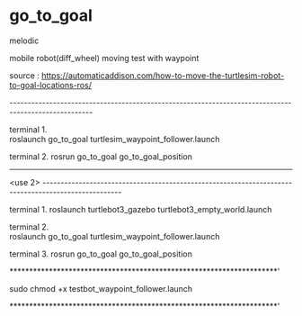 # go_to_goal

melodic 

mobile robot(diff_wheel) moving test with waypoint

source : https://automaticaddison.com/how-to-move-the-turtlesim-robot-to-goal-locations-ros/

<use> -----------------------------------------------------------------------------------------------------

terminal 1.   
 roslaunch go_to_goal turtlesim_waypoint_follower.launch
  
terminal 2.
 rosrun go_to_goal go_to_goal_position
 
------------------------------------------------------------------------------------------------------------

<use 2> ----------------------------------------------------------------------------------------------------
 
terminal 1.
  roslaunch turtlebot3_gazebo turtlebot3_empty_world.launch

terminal 2.   
  roslaunch go_to_goal turtlesim_waypoint_follower.launch
  
terminal 3.
  rosrun go_to_goal go_to_goal_position
  
  
  
  
  ********************************************************************'
  
  sudo chmod +x testbot_waypoint_follower.launch
  
  ********************************************************************'
